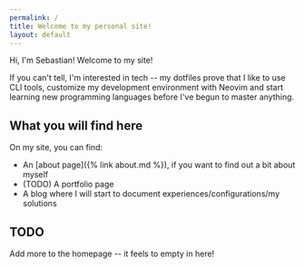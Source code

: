 ```yaml
---
permalink: /
title: Welcome to my personal site!
layout: default
---
```


Hi, I'm Sebastian! Welcome to my site!

If you can't tell, I'm interested in tech -- my dotfiles prove that I like to
use CLI tools, customize my development environment with Neovim and start learning
new programming languages before I've begun to master anything.

## What you will find here

On my site, you can find:

* An [about page]({% link about.md %}), if you want to find out a bit about myself
* (TODO) A portfolio page
* A blog where I will start to document experiences/configurations/my solutions

## TODO

Add more to the homepage -- it feels to empty in here!
